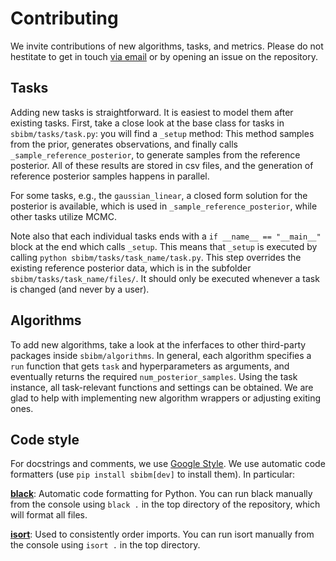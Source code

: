 # Contributing

We invite contributions of new algorithms, tasks, and metrics. Please do not hestitate to get in touch [via email](mailto:mail@jan-matthis.de,jakob.macke@uni-tuebingen.de) or by opening an issue on the repository. 


## Tasks

Adding new tasks is straightforward. It is easiest to model them after existing tasks. First, take a close look at the base class for tasks in `sbibm/tasks/task.py`: you will find a `_setup` method: This method samples from the prior, generates observations, and finally calls `_sample_reference_posterior`, to generate samples from the reference posterior. All of these results are stored in csv files, and the generation of reference posterior samples happens in parallel.

For some tasks, e.g., the `gaussian_linear`, a closed form solution for the posterior is available, which is used in `_sample_reference_posterior`, while other tasks utilize MCMC. 

Note also that each individual tasks ends with a `if __name__ == "__main__"` block at the end which calls `_setup`. This means that `_setup` is executed by calling `python sbibm/tasks/task_name/task.py`. This step overrides the existing reference posterior data, which is in the subfolder `sbibm/tasks/task_name/files/`. It should only be executed whenever a task is changed (and never by a user).


## Algorithms

To add new algorithms, take a look at the inferfaces to other third-party packages inside `sbibm/algorithms`. In general, each algorithm specifies a `run` function that gets `task` and hyperparameters as arguments, and eventually returns the required `num_posterior_samples`. Using the task instance, all task-relevant functions and settings can be obtained. We are glad to help with implementing new algorithm wrappers or adjusting exiting ones.


## Code style

For docstrings and comments, we use [Google Style](http://google.github.io/styleguide/pyguide.html#38-comments-and-docstrings). We use automatic code formatters (use `pip install sbibm[dev]` to install them). In particular:

**[black](https://github.com/psf/black)**: Automatic code formatting for Python. You can run black manually from the console using `black .` in the top directory of the repository, which will format all files.

**[isort](https://github.com/timothycrosley/isort)**: Used to consistently order imports. You can run isort manually from the console using `isort .` in the top directory.
